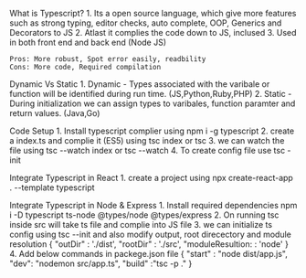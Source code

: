 What is Typescript?
    1. Its a open source language, which give more features such as strong typing, editor checks, auto complete, OOP, Generics and Decorators to JS
    2. Atlast it complies the code down to JS, inclused
    3. Used in both front end and back end (Node JS)

    Pros: More robust, Spot error easily, readbility
    Cons: More code, Required compilation

Dynamic Vs Static 
    1. Dynamic - Types associated with the varibale or function will be identified during run time. (JS,Python,Ruby,PHP)
    2. Static - During initialization we can assign types to varibales, function paramter and return values. (Java,Go)

Code Setup
    1. Install typescript complier using npm i -g typescript
    2. create a index.ts and complie it (ES5) using tsc index or tsc
    3. we can watch the file using tsc --watch index  or tsc --watch
    4. To create config file use tsc -init

Integrate Typescript in React 
    1. create a project using npx create-react-app . --template typescript

Integrate Typescript in Node & Express
    1. Install required dependencies npm i -D typescript ts-node @types/node @types/express
    2. On running tsc inside src will take ts file and complie into JS file
    3. we can initialize ts config using tsc --init and also modify output, root direcectory and module resolution
    {
        "outDir" : './dist',
        "rootDir" : './src',
        "moduleResultion: : 'node'
    }
    4. Add below commands in packege.json file
    {
        "start" : "node dist/app.js",
        "dev": "nodemon src/app.ts",
        "build" :"tsc -p ."
    }